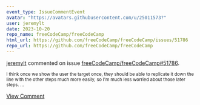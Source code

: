 ```yaml
---
event_type: IssueCommentEvent
avatar: "https://avatars.githubusercontent.com/u/25011573?"
user: jeremylt
date: 2023-10-20
repo_name: freeCodeCamp/freeCodeCamp
html_url: https://github.com/freeCodeCamp/freeCodeCamp/issues/51786
repo_url: https://github.com/freeCodeCamp/freeCodeCamp
---
```


<a href='https://github.com/jeremylt' target='_blank'>jeremylt</a> commented on issue <a href='https://github.com/freeCodeCamp/freeCodeCamp/issues/51786' target='_blank'>freeCodeCamp/freeCodeCamp#51786</a>.

<small>I think once we show the user the target once, they should be able to replicate it down the line with the other steps much more easily, so I'm much less worried about those later steps....</small>

<a href='https://github.com/freeCodeCamp/freeCodeCamp/issues/51786' target='_blank'>View Comment</a>